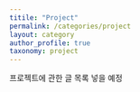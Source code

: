 ```yaml
---
titile: "Project"
permalink: /categories/project
layout: category
author_profile: true
taxonomy: project
---
```


프로젝트에 관한 글 목록 넣을 예정